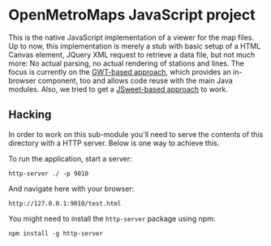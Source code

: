 # OpenMetroMaps JavaScript project

This is the native JavaScript implementation of a viewer for the map files.
Up to now, this implementation is merely a stub with basic setup of a HTML
Canvas element, JQuery XML request to retrieve a data file, but not much
more: No actual parsing, no actual rendering of stations and lines.
The focus is currently on the [GWT-based
approach](https://github.com/OpenMetroMaps/OpenMetroMaps/tree/master/java/maps-gwt),
which provides an in-browser component, too and allows code reuse with
the main Java modules.
Also, we tried to get a [JSweet-based
approach](https://github.com/OpenMetroMaps/OpenMetroMaps/tree/master/jsweet)
to work.

## Hacking

In order to work on this sub-module you'll need to serve the contents of this
directory with a HTTP server. Below is one way to achieve this.

To run the application, start a server:

    http-server ./ -p 9010

And navigate here with your browser:

    http://127.0.0.1:9010/test.html

You might need to install the `http-server` package using npm:

    npm install -g http-server
